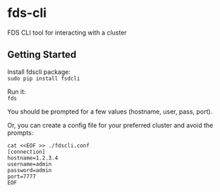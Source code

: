 # fds-cli
FDS CLI tool for interacting with a cluster

## Getting Started
Install fdscli package:  
`sudo pip install fsdcli`

Run it:  
`fds`

You should be prompted for a few values (hostname, user, pass, port).

Or, you can create a config file for your preferred cluster and avoid the prompts:
```
cat <<EOF >> ./fdscli.conf
[connection]
hostname=1.2.3.4
username=admin
password=admin
port=7777
EOF
```
